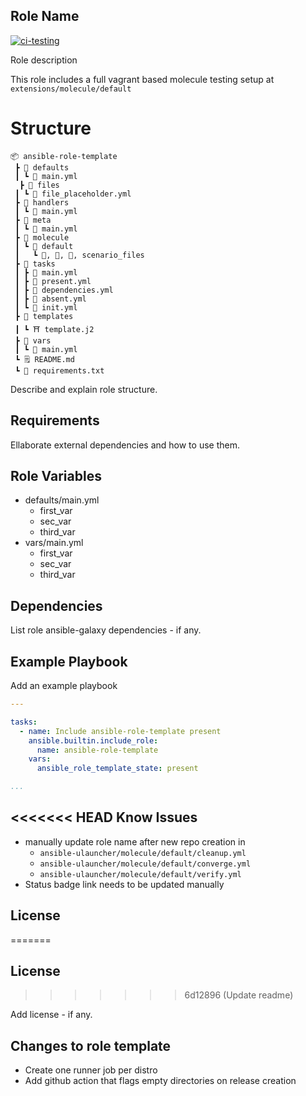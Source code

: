 ## Role Name

[![ci-testing](https://github.com/philnewm/ansible-role-template/actions/workflows/molecule-ci.yml/badge.svg)](https://github.com/philnewm/ansible-role-template/actions/workflows/molecule-ci.yml)

Role description



This role includes a full vagrant based molecule testing setup at `extensions/molecule/default`

# Structure

```
📦 ansible-role-template
 ┣ 📂 defaults
 ┃ ┗ 📜 main.yml
  ┣ 📂 files
 ┃ ┗ 📜 file_placeholder.yml
 ┣ 📂 handlers
 ┃ ┗ 📜 main.yml
 ┣ 📂 meta
 ┃ ┗ 📜 main.yml
 ┣ 📂 molecule
 ┃ ┗ 📂 default
 ┃   ┗ 📜, 📜, 📜, scenario_files
 ┣ 📂 tasks
 ┃ ┣ 📜 main.yml
 ┃ ┣ 📜 present.yml
 ┃ ┣ 📜 dependencies.yml
 ┃ ┣ 📜 absent.yml
 ┃ ┗ 📜 init.yml
 ┣ 📂 templates
 ┃ ┗ ⛩️ template.j2
 ┣ 📂 vars
 ┃ ┗ 📜 main.yml
 ┗ 🗒️ README.md
 ┗ 📓 requirements.txt

```

Describe and explain role structure. 

## Requirements

Ellaborate external dependencies and how to use them.

## Role Variables

* defaults/main.yml
  * first_var
  * sec_var
  * third_var
* vars/main.yml
  * first_var
  * sec_var
  * third_var


## Dependencies

List role ansible-galaxy dependencies - if any.

## Example Playbook

Add an example playbook
```yaml
---

tasks:
  - name: Include ansible-role-template present
    ansible.builtin.include_role:
      name: ansible-role-template
    vars:
      ansible_role_template_state: present

...
```
<<<<<<< HEAD
Know Issues
-----------
* manually update role name after new repo creation in
  * `ansible-ulauncher/molecule/default/cleanup.yml`
  * `ansible-ulauncher/molecule/default/converge.yml`
  * `ansible-ulauncher/molecule/default/verify.yml`
* Status badge link needs to be updated manually

License
-------
=======
## License
>>>>>>> 6d12896 (Update readme)

Add license - if any.

## Changes to role template

* Create one runner job per distro
* Add github action that flags empty directories on release creation